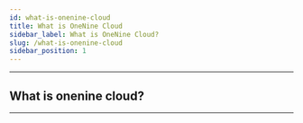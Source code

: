 ```yaml
---
id: what-is-onenine-cloud
title: What is OneNine Cloud
sidebar_label: What is OneNine Cloud?
slug: /what-is-onenine-cloud
sidebar_position: 1
---
```


---
## What is onenine cloud?
---
